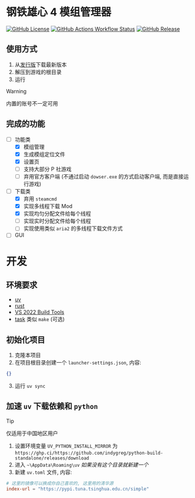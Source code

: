 # 钢铁雄心 4 模组管理器

<p style="text-align: left;">
  <a href="LICENSE"><img alt="GitHub License" src="https://img.shields.io/github/license/Arama0517/hoi4-mods-manager"></a>
  <a href="../../actions/workflows/check.yml"><img alt="GitHub Actions Workflow Status" src="https://img.shields.io/github/actions/workflow/status/Arama0517/hoi4-mods-manager/check.yml?label=CI"></a>
  <a href="../../releases/latest"><img alt="GitHub Release" src="https://img.shields.io/github/v/release/Arama0517/hoi4-mods-manager"></a>
</p>

## 使用方式

1. 从[发行版](../../releases/latest)下载最新版本
2. 解压到游戏的根目录
3. 运行

> [!WARNING]
> 内置的账号不一定可用

## 完成的功能

- [ ] 功能类
  - [x] 模组管理
  - [x] 生成模组定位文件
  - [x] 设置页
  - [ ] 支持大部分 P 社游戏
  - [ ] 弃用官方客户端 (不通过启动 `dowser.exe` 的方式启动客户端, 而是直接运行游戏)
- [ ] 下载类
  - [x] 弃用 `steamcmd`
  - [x] 实现多线程下载 Mod
  - [x] 实现均匀分配文件给每个线程
  - [ ] 实现实时分配文件给每个线程
  - [ ] 实现使用类似 `aria2` 的多线程下载文件方式
- [ ] GUI

# 开发

## 环境要求

- [uv](https://docs.astral.sh/uv/getting-started/installation/)
- [rust](https://www.rust-lang.org/zh-CN/tools/install)
- [VS 2022 Build Tools](https://visualstudio.microsoft.com/zh-hans/downloads/#build-tools-for-visual-studio-2022)
- [task](https://taskfile.dev/installation/) 类似 `make` (可选)

## 初始化项目

1. 克隆本项目
2. 在项目根目录创建一个 `launcher-settings.json`, 内容:

```json
{}
```

3. 运行 `uv sync`

## 加速 `uv` 下载依赖和 `python`

> [!TIP]
> 仅适用于中国地区用户

1. 设置环境变量 `UV_PYTHON_INSTALL_MIRROR` 为 `https://ghp.ci/https://github.com/indygreg/python-build-standalone/releases/download`
2. 进入 `~\AppData\Roaming\uv` _如果没有这个目录就新建一个_
3. 新建 `uv.toml` 文件, 内容:

```toml
# 这里的镜像可以换成你自己喜欢的, 这里用的清华源
index-url = "https://pypi.tuna.tsinghua.edu.cn/simple"
```
